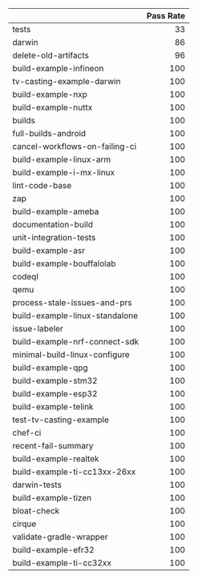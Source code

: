 |                                |   Pass Rate |
|:-------------------------------|------------:|
| tests                          |          33 |
| darwin                         |          86 |
| delete-old-artifacts           |          96 |
| build-example-infineon         |         100 |
| tv-casting-example-darwin      |         100 |
| build-example-nxp              |         100 |
| build-example-nuttx            |         100 |
| builds                         |         100 |
| full-builds-android            |         100 |
| cancel-workflows-on-failing-ci |         100 |
| build-example-linux-arm        |         100 |
| build-example-i-mx-linux       |         100 |
| lint-code-base                 |         100 |
| zap                            |         100 |
| build-example-ameba            |         100 |
| documentation-build            |         100 |
| unit-integration-tests         |         100 |
| build-example-asr              |         100 |
| build-example-bouffalolab      |         100 |
| codeql                         |         100 |
| qemu                           |         100 |
| process-stale-issues-and-prs   |         100 |
| build-example-linux-standalone |         100 |
| issue-labeler                  |         100 |
| build-example-nrf-connect-sdk  |         100 |
| minimal-build-linux-configure  |         100 |
| build-example-qpg              |         100 |
| build-example-stm32            |         100 |
| build-example-esp32            |         100 |
| build-example-telink           |         100 |
| test-tv-casting-example        |         100 |
| chef-ci                        |         100 |
| recent-fail-summary            |         100 |
| build-example-realtek          |         100 |
| build-example-ti-cc13xx-26xx   |         100 |
| darwin-tests                   |         100 |
| build-example-tizen            |         100 |
| bloat-check                    |         100 |
| cirque                         |         100 |
| validate-gradle-wrapper        |         100 |
| build-example-efr32            |         100 |
| build-example-ti-cc32xx        |         100 |